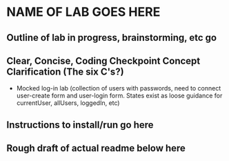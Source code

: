 # NAME OF LAB GOES HERE

## Outline of lab in progress, brainstorming, etc go 

## Clear, Concise, Coding Checkpoint Concept Clarification (The six C's?)

- Mocked log-in lab (collection of users with passwords, need to connect user-create form and user-login form. States exist as loose guidance for currentUser, allUsers, loggedIn, etc)

## Instructions to install/run go here

## Rough draft of actual readme below here